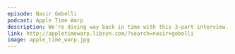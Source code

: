 ```yaml
---
episode: Nasir Gebelli
podcast: Apple Time Warp
description: We're diving way back in time with this 3-part interview. John Romero, the creator of Doom, talks with Nasir Gebelli, the creator of Secret of Mana, about the early days of videogame programming and how they wrote games in assembly in the 80s.
link: http://appletimewarp.libsyn.com/?search=nasir+gebelli
image: apple_time_warp.jpg
---
```

